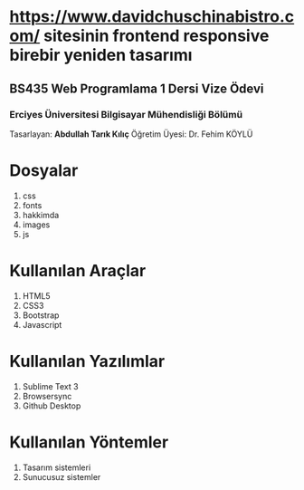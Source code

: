 # https://www.davidchuschinabistro.com/ sitesinin frontend responsive birebir yeniden tasarımı 
## BS435 Web Programlama 1 Dersi Vize Ödevi
### Erciyes Üniversitesi Bilgisayar Mühendisliği Bölümü  

Tasarlayan: **Abdullah Tarık Kılıç**
Öğretim Üyesi: Dr. Fehim KÖYLÜ


# Dosyalar

1. css
2. fonts
3. hakkimda
4. images
5. js
 

# Kullanılan Araçlar

 1. HTML5
 2. CSS3
 3. Bootstrap
 4. Javascript


# Kullanılan Yazılımlar

 1. Sublime Text 3
 2. Browsersync
 3. Github Desktop

# Kullanılan Yöntemler

 1. Tasarım sistemleri
 2. Sunucusuz sistemler

